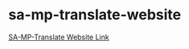 # sa-mp-translate-website

[SA-MP-Translate Website Link](https://www.sa-mp-translate.com/ "SA-MP-Translate's Homepage")
